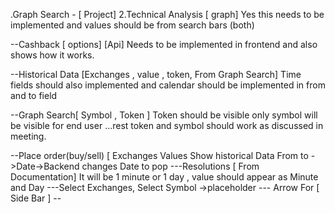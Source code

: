 .Graph Search - [ Project]
2.Technical Analysis [ graph]
Yes this needs to be implemented and values should be from search bars (both)



--Cashback [ options] [Api]
Needs to be implemented in frontend and also shows how it works.




--Historical Data [Exchanges , value , token, From Graph Search]
Time fields should also implemented and calendar should be implemented in from and to field




--Graph Search[ Symbol , Token ]
Token should be visible only symbol will be visible for end user ...rest token and symbol should work as discussed in meeting.


--Place order(buy/sell) [ Exchanges Values Show historical Data From to
->Date->Backend changes Date to pop
---Resolutions [ From Documentation]
It will be 1 minute or 1 day , value should appear as Minute and Day
---Select Exchanges, Select Symbol ->placeholder
--- Arrow For [ Side Bar ] --
